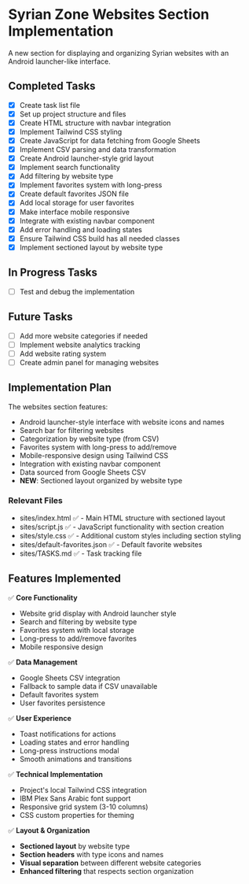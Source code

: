 # Syrian Zone Websites Section Implementation

A new section for displaying and organizing Syrian websites with an Android launcher-like interface.

## Completed Tasks

- [x] Create task list file
- [x] Set up project structure and files
- [x] Create HTML structure with navbar integration
- [x] Implement Tailwind CSS styling
- [x] Create JavaScript for data fetching from Google Sheets
- [x] Implement CSV parsing and data transformation
- [x] Create Android launcher-style grid layout
- [x] Implement search functionality
- [x] Add filtering by website type
- [x] Implement favorites system with long-press
- [x] Create default favorites JSON file
- [x] Add local storage for user favorites
- [x] Make interface mobile responsive
- [x] Integrate with existing navbar component
- [x] Add error handling and loading states
- [x] Ensure Tailwind CSS build has all needed classes
- [x] Implement sectioned layout by website type

## In Progress Tasks

- [ ] Test and debug the implementation

## Future Tasks

- [ ] Add more website categories if needed
- [ ] Implement website analytics tracking
- [ ] Add website rating system
- [ ] Create admin panel for managing websites

## Implementation Plan

The websites section features:
- Android launcher-style interface with website icons and names
- Search bar for filtering websites
- Categorization by website type (from CSV)
- Favorites system with long-press to add/remove
- Mobile-responsive design using Tailwind CSS
- Integration with existing navbar component
- Data sourced from Google Sheets CSV
- **NEW**: Sectioned layout organized by website type

### Relevant Files

- sites/index.html ✅ - Main HTML structure with sectioned layout
- sites/script.js ✅ - JavaScript functionality with section creation
- sites/style.css ✅ - Additional custom styles including section styling
- sites/default-favorites.json ✅ - Default favorite websites
- sites/TASKS.md ✅ - Task tracking file

## Features Implemented

✅ **Core Functionality**
- Website grid display with Android launcher style
- Search and filtering by website type
- Favorites system with local storage
- Long-press to add/remove favorites
- Mobile responsive design

✅ **Data Management**
- Google Sheets CSV integration
- Fallback to sample data if CSV unavailable
- Default favorites system
- User favorites persistence

✅ **User Experience**
- Toast notifications for actions
- Loading states and error handling
- Long-press instructions modal
- Smooth animations and transitions

✅ **Technical Implementation**
- Project's local Tailwind CSS integration
- IBM Plex Sans Arabic font support
- Responsive grid system (3-10 columns)
- CSS custom properties for theming

✅ **Layout & Organization**
- **Sectioned layout** by website type
- **Section headers** with type icons and names
- **Visual separation** between different website categories
- **Enhanced filtering** that respects section organization
